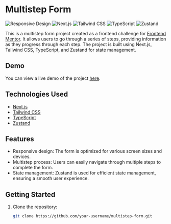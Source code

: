 # Multistep Form

![Responsive Design](https://img.shields.io/badge/Responsive-Yes-brightgreen.svg)
![Next.js](https://img.shields.io/badge/Next.js-10.2.0-blue.svg)
![Tailwind CSS](https://img.shields.io/badge/Tailwind%20CSS-2.2.19-blueviolet.svg)
![TypeScript](https://img.shields.io/badge/TypeScript-4.5.4-blue.svg)
![Zustand](https://img.shields.io/badge/Zustand-4.3.1-success.svg)

This is a multistep form project created as a frontend challenge for [Frontend Mentor](https://www.frontendmentor.io/challenges). It allows users to go through a series of steps, providing information as they progress through each step. The project is built using Next.js, Tailwind CSS, TypeScript, and Zustand for state management.

## Demo

You can view a live demo of the project [here](https://your-demo-link-here.com).

## Technologies Used

- [Next.js](https://nextjs.org/)
- [Tailwind CSS](https://tailwindcss.com/)
- [TypeScript](https://www.typescriptlang.org/)
- [Zustand](https://github.com/pmndrs/zustand)

## Features

- Responsive design: The form is optimized for various screen sizes and devices.
- Multistep process: Users can easily navigate through multiple steps to complete the form.
- State management: Zustand is used for efficient state management, ensuring a smooth user experience.

## Getting Started

1. Clone the repository:

   ```bash
   git clone https://github.com/your-username/multistep-form.git

